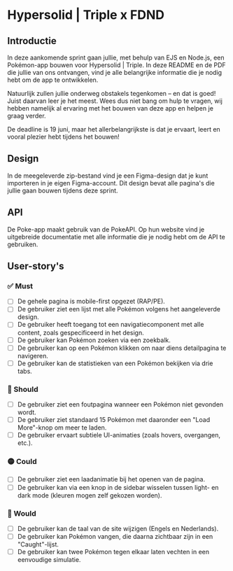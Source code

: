 # Hypersolid | Triple x FDND

## Introductie

In deze aankomende sprint gaan jullie, met behulp van EJS en Node.js, een Pokémon-app bouwen voor Hypersolid | Triple. In deze README en de PDF die jullie van ons ontvangen, vind je alle belangrijke informatie die je nodig hebt om de app te ontwikkelen.

Natuurlijk zullen jullie onderweg obstakels tegenkomen – en dat is goed! Juist daarvan leer je het meest. Wees dus niet bang om hulp te vragen, wij hebben namelijk al ervaring met het bouwen van deze app en helpen je graag verder.

De deadline is 19 juni, maar het allerbelangrijkste is dat je ervaart, leert en vooral plezier hebt tijdens het bouwen!

## Design

In de meegeleverde zip-bestand vind je een Figma-design dat je kunt importeren in je eigen Figma-account. Dit design bevat alle pagina's die jullie gaan bouwen tijdens deze sprint.

## API

De Poke-app maakt gebruik van de PokeAPI. Op hun website vind je uitgebreide documentatie met alle informatie die je nodig hebt om de API te gebruiken.

## User-story's

### ✅ Must

- [ ] De gehele pagina is mobile-first opgezet (RAP/PE).
- [ ] De gebruiker ziet een lijst met alle Pokémon volgens het aangeleverde design.
- [ ] De gebruiker heeft toegang tot een navigatiecomponent met alle content, zoals gespecificeerd in het design.
- [ ] De gebruiker kan Pokémon zoeken via een zoekbalk.
- [ ] De gebruiker kan op een Pokémon klikken om naar diens detailpagina te navigeren.
- [ ] De gebruiker kan de statistieken van een Pokémon bekijken via drie tabs.

### 🔶 Should

- [ ] De gebruiker ziet een foutpagina wanneer een Pokémon niet gevonden wordt.
- [ ] De gebruiker ziet standaard 15 Pokémon met daaronder een "Load More"-knop om meer te laden.
- [ ] De gebruiker ervaart subtiele UI-animaties (zoals hovers, overgangen, etc.).

### 🟡 Could

- [ ] De gebruiker ziet een laadanimatie bij het openen van de pagina.
- [ ] De gebruiker kan via een knop in de sidebar wisselen tussen light- en dark mode (kleuren mogen zelf gekozen worden).

### 🔵 Would

- [ ] De gebruiker kan de taal van de site wijzigen (Engels en Nederlands).
- [ ] De gebruiker kan Pokémon vangen, die daarna zichtbaar zijn in een "Caught"-lijst.
- [ ] De gebruiker kan twee Pokémon tegen elkaar laten vechten in een eenvoudige simulatie.

